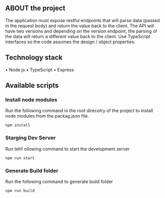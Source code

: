 
## ABOUT the project

The application must expose restful endpoints that will parse data (passed in the request body) and return the value back to the client. The API will have two versions and depending on the version endpoint, the parsing of the data will return a different value back to the client. Use TypeScript interfaces so the code assumes the design / object properties.

## Technology stack

•	Node.js
•	TypeScript
•	Express


## Available scripts

### Install node modules
Run the following command in the root direcotry of the project to install node modules from the packag.json file.

`npm install`

### Starging Dev Server

Run tehf ollowing command to start the development server

`npm run start`

### Generate Build folder

Run the following command to generate build folder

`npm run build`
